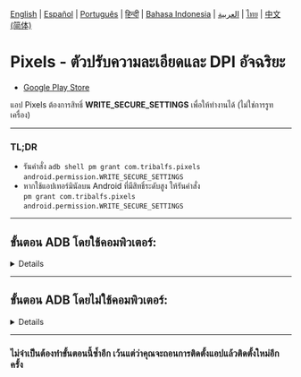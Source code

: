 [English](../../README.md) | [Español](../es/README.md) | [Português](../pt/README.md) | [हिन्दी](../hi/README.md) | [Bahasa Indonesia](../in/README.md) | [العربية](../ar/README.md) | [ไทย](README.md) | [中文 (简体)](../zh-rCN/README.md)

# Pixels - ตัวปรับความละเอียดและ DPI อัจฉริยะ

* [Google Play Store](https://play.google.com/store/apps/details?id=com.tribalfs.pixels)

แอป Pixels ต้องการสิทธิ์ **WRITE_SECURE_SETTINGS** เพื่อให้ทำงานได้ (ไม่ใช่การรูทเครื่อง)

----------------------

### TL;DR

* รันคำสั่ง `adb shell pm grant com.tribalfs.pixels android.permission.WRITE_SECURE_SETTINGS`
* หากใช้แอปเทอร์มินัลบน Android ที่มีสิทธิ์ระดับสูง ให้รันคำสั่ง  
  `pm grant com.tribalfs.pixels android.permission.WRITE_SECURE_SETTINGS`

----------------------

ขั้นตอน ADB โดยใช้คอมพิวเตอร์:
----------------------

<details>

### 1. เปิดโหมดนักพัฒนา (Developer Mode) ในการตั้งค่าของโทรศัพท์

<details>

* ไปที่ _การตั้งค่า (Settings)_ > _เกี่ยวกับโทรศัพท์ (About phone)_ > _ข้อมูลซอฟต์แวร์ (Software
  information)_  
  แล้วแตะ _หมายเลขบิลด์ (Build number)_ หลายครั้งจนกว่าโหมดนักพัฒนาจะถูกเปิดใช้งาน

  <img src="res/about_phone.jpg" width=320 height=640 alt="about phone">

</details>

### 2. เปิดการดีบัก USB (USB Debugging)

<details>

* ไปที่ _การตั้งค่า (Settings)_ > _ตัวเลือกสำหรับนักพัฒนา (Developer options)_  
  (อาจอยู่ที่ _การตั้งค่า (Settings)_ > _ระบบ (System)_ > _ตัวเลือกสำหรับนักพัฒนา (Developer
  options)_ ใน Android รุ่นเก่า)  
  เลื่อนลงและเปิดใช้งาน _การดีบัก USB (USB debugging)_

  <img src="res/usb_debugging.jpg" width=320 height=640 alt="adb">

#### หมายเหตุสำหรับบางอุปกรณ์ เช่น MIUI:

* เปิด _USB Debugging (Security Settings)_ หากมีตัวเลือกนี้ในเมนูนักพัฒนา

* เปิด _Disable permission monitoring_ หากมีตัวเลือกนี้ด้วย (จำเป็นต้องรีสตาร์ทเครื่อง)

</details>

### 3. ดาวน์โหลด ADB ลงในคอมพิวเตอร์ของคุณ

<details>

* ดาวน์โหลด ADB (platform-tools) มายังคอมพิวเตอร์ของคุณ:  
  สำหรับ [Windows](https://dl.google.com/android/repository/platform-tools-latest-windows.zip) |  
  สำหรับ [Mac](https://dl.google.com/android/repository/platform-tools-latest-darwin.zip) |  
  สำหรับ [Linux](https://dl.google.com/android/repository/platform-tools-latest-linux.zip)

* แตกไฟล์ ZIP ที่ดาวน์โหลดมา

</details>

### 4. ไปยังโฟลเดอร์

เปิดโฟลเดอร์ `platform-tools` ที่คุณแตกไว้ใน Windows Explorer หรือ Finder (macOS)

### 5. เปิดหน้าต่างคำสั่ง (Command Line Interface)

<details>

#### สำหรับ Windows: เปิด CMD

* พิมพ์ `cmd` ในแถบที่อยู่ แล้วกด Enter เพื่อเปิด Command Prompt

![opening_cmd](res/opening_cmd.png)

#### สำหรับ macOS: เปิด Terminal

* ค้นหา `Terminal` จาก Launchpad แล้วเปิดขึ้นมา
* พิมพ์ `sudo -s` และใส่รหัสผ่านผู้ใช้ของคุณ  
  **Terminal จะไม่แสดงอักขระที่คุณพิมพ์**
* จากนั้นรัน `export PATH=.:$PATH`

**หากไม่ทำขั้นตอนนี้ คุณจะพบข้อผิดพลาด `adb: command not found`**

</details>

### 6. เชื่อมต่อโทรศัพท์กับคอมพิวเตอร์

<details>

* เมื่อเชื่อมต่อครั้งแรกในโหมดดีบัก USB จะมีการแจ้งเตือน _อนุญาตการดีบัก USB (Allow USB
  debugging)_  
  แตะ _อนุญาต (Allow)_ หรือ _ตกลง (OK)_
* คุณสามารถติ๊ก _อนุญาตเสมอจากคอมพิวเตอร์เครื่องนี้ (Always allow from this computer)_ ได้  
  (ดูหมายเหตุท้ายเอกสารเกี่ยวกับการเปิดดีบัก USB ไว้)

  <img src="res/usb_debugging_prompt.jpg" width=320 height=640 alt="adb prompt">

* ตรวจสอบการเชื่อมต่อโดยรันคำสั่งนี้ จากนั้นกด Enter — หากเชื่อมต่อสำเร็จจะมีหมายเลขอุปกรณ์แสดงขึ้น

> ```adb devices```

![6](res/adb_devices.png)

#### สำหรับ macOS:  ```./adb devices ```

* หากเชื่อมต่อไม่ได้ ลองเปลี่ยนพอร์ต USB หรือสายข้อมูล  
  หากยังไม่เชื่อมต่อ อาจเป็นเพราะคอมพิวเตอร์ไม่มีไดรเวอร์ USB ของโทรศัพท์  
  ตรวจสอบ [ไดรเวอร์ OEM ที่นี่](https://developer.android.com/studio/run/oem-usb#Drivers)  
  หลังติดตั้งแล้ว ให้รีสตาร์ทคอมพิวเตอร์และทำขั้นตอนที่ 6 อีกครั้ง

</details>

### 7. ให้สิทธิ์ WRITE_SECURE_SETTINGS กับแอป Pixels

<details>

* เมื่อเชื่อมต่อสำเร็จ ให้รันคำสั่งต่อไปนี้แล้วกด Enter  
  หากรันสำเร็จจะไม่มีผลลัพธ์ใด ๆ แสดงออกมา

> ```adb shell pm grant com.tribalfs.pixels android.permission.WRITE_SECURE_SETTINGS```

* หากพบข้อความ `adb.exe: more than one device/emulator...` ให้รันคำสั่งนี้แทน:

>
```adb -s [รหัสอุปกรณ์จากขั้นตอนที่ 6] shell pm grant com.tribalfs.pixels android.permission.WRITE_SECURE_SETTINGS```

![6](res/write_secure_settings.png)

#### สำหรับ macOS:

```./adb shell pm grant com.tribalfs.pixels android.permission.WRITE_SECURE_SETTINGS ```

#### หมายเหตุสำหรับ MIUI, OnePlus และอุปกรณ์บางรุ่นอื่น ๆ

หากพบข้อผิดพลาด `java.lang.SecurityException: grantRuntimePermission` ให้ทำดังนี้:

1. ไปที่ _การตั้งค่า_ > _ตัวเลือกสำหรับนักพัฒนา_
2. เปิด **USB Debugging (Security Settings)**
3. หากมีหน้าต่างเตือน ให้ทำตามคำแนะนำ
4. รีสตาร์ทเครื่อง แล้วลองขั้นตอนที่ 7 อีกครั้ง

**เรียบร้อยแล้ว!**
</details>

#### ตอนนี้คุณสามารถปิดการดีบัก USB ได้แล้ว

* **สำคัญ:** ควรเปิดดีบัก USB ไว้
  หากคุณต้องการทดลองเปลี่ยนความละเอียดหน้าจอแบบพิเศษที่อาจทำให้ระบบค้าง  
  ต้องเลือก _Always allow from this computer_ ในขั้นตอนที่ 6  
  คำสั่ง ADB เพื่อรีเซ็ตความละเอียดหน้าจอ:  
  `adb shell wm size reset` และ `adb shell wm density reset`

* หากไม่จำเป็นต้องใช้แล้ว สามารถปิดดีบัก USB เพื่อความปลอดภัยได้

* ไปที่ _การตั้งค่า_ > _ตัวเลือกสำหรับนักพัฒนา_ แล้วปิด _การดีบัก USB_

----------------------
[วิดีโอแนะนำ (VIDEO GUIDE)](https://youtu.be/hKxc8wqanxA)

</details>

----------------------

ขั้นตอน ADB โดยไม่ใช้คอมพิวเตอร์:
----------------------
<details>

### ตัวเลือก 1: ติดตั้ง [Shizuku](https://play.google.com/store/apps/details?id=moe.shizuku.privileged.api)

และเปิดใช้งานตามคำแนะนำในแอป จากนั้นกลับไปที่แอป _Pixels_ เพื่อให้สิทธิ์โดยการปรับความละเอียดหน้าจอ

### ตัวเลือก 2: ติดตั้ง [LADB](https://github.com/tribalfs/LADB/releases)

ทำตามคู่มือการตั้งค่า และรันคำสั่งต่อไปนี้:

`pm grant com.tribalfs.pixels android.permission.WRITE_SECURE_SETTINGS`

**หมายเหตุ:** ต้องเชื่อมต่อกับเครือข่าย Wi-Fi  
หากพบข้อผิดพลาด `java.lang.SecurityException` ให้ตรวจสอบหมายเหตุในขั้นตอนที่ 2 ด้านบน  
**สำคัญ:** บางครั้ง **LADB** ต้องลองหลายครั้งถึงจะใช้งานได้ และอาจไม่สามารถทำงานได้กับทุกอุปกรณ์

</details>

----------------------

### ไม่จำเป็นต้องทำขั้นตอนนี้ซ้ำอีก เว้นแต่ว่าคุณจะถอนการติดตั้งแอปแล้วติดตั้งใหม่อีกครั้ง
